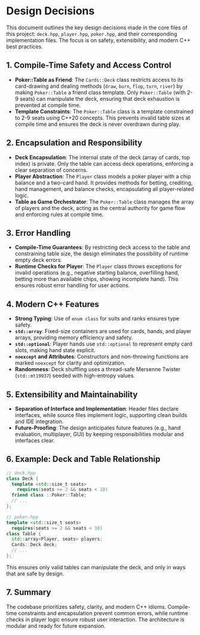 # Design Decisions

This document outlines the key design decisions made in the core files of this project: `deck.hpp`, `player.hpp`, `poker.hpp`, and their corresponding implementation files. The focus is on safety, extensibility, and modern C++ best practices.

## 1. Compile-Time Safety and Access Control

- **Poker::Table as Friend**: The `Cards::Deck` class restricts access to its card-drawing and dealing methods (`draw`, `burn`, `flop`, `turn`, `river`) by making `Poker::Table` a friend class template. Only `Poker::Table` (with 2-9 seats) can manipulate the deck, ensuring that deck exhaustion is prevented at compile time.
- **Template Constraints**: The `Poker::Table` class is a template constrained to 2-9 seats using C++20 concepts. This prevents invalid table sizes at compile time and ensures the deck is never overdrawn during play.

## 2. Encapsulation and Responsibility

- **Deck Encapsulation**: The internal state of the deck (array of cards, top index) is private. Only the table can access deck operations, enforcing a clear separation of concerns.
- **Player Abstraction**: The `Player` class models a poker player with a chip balance and a two-card hand. It provides methods for betting, crediting, hand management, and balance checks, encapsulating all player-related logic.
- **Table as Game Orchestrator**: The `Poker::Table` class manages the array of players and the deck, acting as the central authority for game flow and enforcing rules at compile time.

## 3. Error Handling

- **Compile-Time Guarantees**: By restricting deck access to the table and constraining table size, the design eliminates the possibility of runtime empty deck errors.
- **Runtime Checks for Player**: The `Player` class throws exceptions for invalid operations (e.g., negative starting balance, overfilling hand, betting more than available chips, showing incomplete hand). This ensures robust error handling for user actions.

## 4. Modern C++ Features

- **Strong Typing**: Use of `enum class` for suits and ranks ensures type safety.
- **`std::array`**: Fixed-size containers are used for cards, hands, and player arrays, providing memory efficiency and safety.
- **`std::optional`**: Player hands use `std::optional` to represent empty card slots, making hand state explicit.
- **`noexcept` and Attributes**: Constructors and non-throwing functions are marked `noexcept` for clarity and optimization.
- **Randomness**: Deck shuffling uses a thread-safe Mersenne Twister (`std::mt19937`) seeded with high-entropy values.

## 5. Extensibility and Maintainability

- **Separation of Interface and Implementation**: Header files declare interfaces, while source files implement logic, supporting clean builds and IDE integration.
- **Future-Proofing**: The design anticipates future features (e.g., hand evaluation, multiplayer, GUI) by keeping responsibilities modular and interfaces clear.

## 6. Example: Deck and Table Relationship

```cpp
// deck.hpp
class Deck {
  template <std::size_t seats>
    requires(seats >= 2 && seats < 10)
  friend class ::Poker::Table;
  // ...
};

// poker.hpp
template <std::size_t seats>
  requires(seats >= 2 && seats < 10)
class Table {
  std::array<Player, seats> players;
  Cards::Deck deck;
  // ...
};
```

This ensures only valid tables can manipulate the deck, and only in ways that are safe by design.

## 7. Summary

The codebase prioritizes safety, clarity, and modern C++ idioms. Compile-time constraints and encapsulation prevent common errors, while runtime checks in player logic ensure robust user interaction. The architecture is modular and ready for future expansion. 